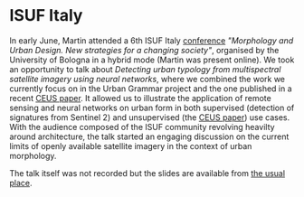 ```{post} June 9, 2022
```

# ISUF Italy

In early June, Martin attended a 6th ISUF Italy [conference](http://conference.isufitaly.com/index.php/Bologna2022/NewStrategies) _"Morphology and Urban Design. New strategies for a changing society"_, organised by the University of Bologna in a hybrid mode (Martin was present online). We took an opportunity to talk about  _Detecting urban typology from multispectral satellite imagery using neural networks_, where we combined the work we currently focus on in the Urban Grammar project and the one published in a recent [CEUS paper](post25_ceus_paper). It allowed us to illustrate the application of remote sensing and neural networks on urban form in both supervised (detection of signatures from Sentinel 2) and unsupervised (the [CEUS paper](post25_ceus_paper)) use cases. With the audience composed of the ISUF community revolving heavilty around architecture, the talk started an engaging discussion on the current limits of openly available satellite imagery in the context of urban morphology.

The talk itself was not recorded but the slides are available from [the usual place](https://urbangrammarai.xyz/talks/202206_isufitaly/index.html).
